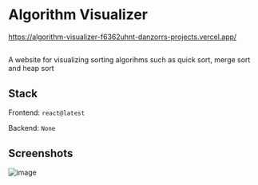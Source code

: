 # Algorithm Visualizer

https://algorithm-visualizer-f6362uhnt-danzorrs-projects.vercel.app/

##

A website for visualizing sorting algorihms such as quick sort, merge sort and heap sort

## Stack
Frontend: `react@latest`

Backend: `None`

## Screenshots
![image](https://github.com/DanzHD/Algorithm-Visualizer/assets/120297386/eae79d4a-630d-4285-8c36-5eecd5908baa)

